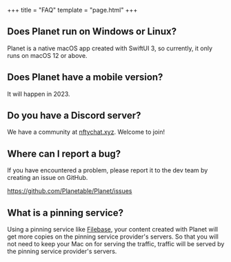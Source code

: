 +++
title = "FAQ"
template = "page.html"
+++

## Does Planet run on Windows or Linux?

Planet is a native macOS app created with SwiftUI 3, so currently, it only runs on macOS 12 or above.

## Does Planet have a mobile version?

It will happen in 2023.

## Do you have a Discord server?

We have a community at <a href="https://nftychat.xyz/community/568aefe" target="_blank">nftychat.xyz</a>.  Welcome to join!

## Where can I report a bug?

If you have encountered a problem, please report it to the dev team by creating an issue on GitHub.

<a href="https://github.com/Planetable/Planet/issues" target="_blank">https://github.com/Planetable/Planet/issues</a>

## What is a pinning service?

Using a pinning service like [Filebase](https://www.filebase.com), your content created with Planet will get more copies on the pinning service provider's servers. So that you will not need to keep your Mac on for serving the traffic, traffic will be served by the pinning service provider's servers.
